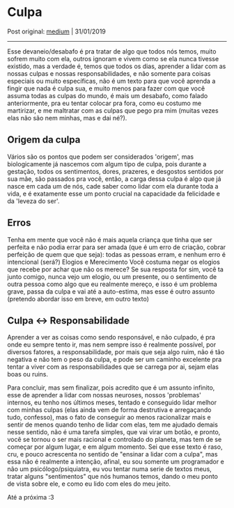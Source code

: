 # Culpa

Post original: [medium](https://medium.com/@grippado/culpa-c71dc1d313ae) | 31/01/2019

---

Esse devaneio/desabafo é pra tratar de algo que todos nós temos, muito sofrem muito com ela, outros ignoram e vivem como se ela nunca tivesse existido, mas a verdade é, temos que todos os dias, aprender a lidar com as nossas culpas e nossas responsabilidades, e não somente para coisas especiais ou muito específicas, não é um texto para que você aprenda a fingir que nada é culpa sua, e muito menos para fazer com que você assuma todas as culpas do mundo, é mais um desabafo, como falado anteriormente, pra eu tentar colocar pra fora, como eu costumo me martirizar, e me maltratar com as culpas que pego pra mim (muitas vezes elas não são nem minhas, mas e dai né?).

## Origem da culpa

Vários são os pontos que podem ser considerados 'origem', mas biologicamente já nascemos com algum tipo de culpa, pois durante a gestação, todos os sentimentos, dores, prazeres, e desgostos sentidos por sua mãe, são passados pra você, então, a carga dessa culpa é algo que já nasce em cada um de nós, cade saber como lidar com ela durante toda a vida, e é exatamente esse um ponto crucial na capacidade da felicidade e da 'leveza do ser'.

## Erros

Tenha em mente que você não é mais aquela criança que tinha que ser perfeita e não podia errar para ser amada (que é um erro de criação, cobrar perfeição de quem que que seja): todas as pessoas erram, e nenhum erro é intencional (será?)
Elogios e Merecimento
Você costuma negar os elogios que recebe por achar que não os merece? Se sua resposta for sim, você ta junto comigo, nunca vejo um elogio, ou um presente, ou o sentimento de outra pessoa como algo que eu realmente mereço, e isso é um problema grave, passa da culpa e vai até a auto-estima, mas esse é outro assunto (pretendo abordar isso em breve, em outro texto)

## Culpa <-> Responsabilidade

Aprender a ver as coisas como sendo responsável, e não culpado, é pra onde eu sempre tento ir, mas nem sempre isso é realmente possível, por diversos fatores, a responsabilidade, por mais que seja algo ruim, não é tão negativa e não tem o peso da culpa, e pode ser um caminho excelente pra tentar a viver com as responsabilidades que se carrega por ai, sejam elas boas ou ruins.

Para concluir, mas sem finalizar, pois acredito que é um assunto infinito, esse de aprender a lidar com nossas neuroses, nossos 'problemas' internos, eu tenho nos últimos meses, tentado e conseguido lidar melhor com minhas culpas (elas ainda vem de forma destrutiva e arregaçando tudo, confesso), mas o fato de conseguir ao menos racionalizar mais e sentir de menos quando tenho de lidar com elas, tem me ajudado demais nesse sentido, não é uma tarefa simples, que vai virar um botão, e pronto, você se tornou o ser mais racional e controlado do planeta, mas tem de se começar por algum lugar, e em algum momento.
Sei que esse texto é raso, cru, e pouco acrescenta no sentido de "ensinar a lidar com a culpa", mas essa não é realmente a intenção, afinal, eu sou somente um programador e não um psicólogo/psiquiatra, eu vou tentar numa serie de textos meus, tratar alguns "sentimentos" que nós humanos temos, dando o meu ponto de vista sobre ele, e como eu lido com eles do meu jeito.

Até a próxima :3
